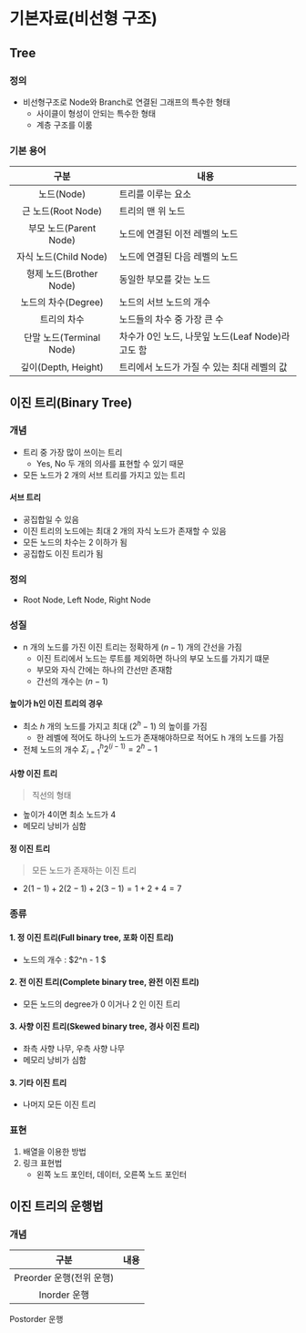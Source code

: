 # 기본자료(비선형 구조)
## Tree
### 정의
- 비선형구조로 Node와 Branch로 연결된 그래프의 특수한 형태
  - 사이클이 형성이 안되는 특수한 형태
  - 계층 구조를 이룸

### 기본 용어
구분 | 내용 |
:---: | --- |
노드(Node) | 트리를 이루는 요소 |
근 노드(Root Node) | 트리의 맨 위 노드 |
부모 노드(Parent Node) | 노드에 연결된 이전 레벨의 노드 |
자식 노드(Child Node) | 노드에 연결된 다음 레벨의 노드 |
형제 노드(Brother Node) | 동일한 부모를 갖는 노드 | 
노드의 차수(Degree) | 노드의 서브 노드의 개수 |
트리의 차수 | 노드들의 차수 중 가장 큰 수 |
단말 노드(Terminal Node) | 차수가 0인 노드, 나뭇잎 노드(Leaf Node)라고도 함 |
깊이(Depth, Height) | 트리에서 노드가 가질 수 있는 최대 레벨의 값 | 

## 이진 트리(Binary Tree)
### 개념
- 트리 중 가장 많이 쓰이는 트리
  - Yes, No 두 개의 의사를 표현할 수 있기 때문
- 모든 노드가 2 개의 서브 트리를 가지고 있는 트리

#### 서브 트리
- 공집합일 수 있음
- 이진 트리의 노드에는 최대 2 개의 자식 노드가 존재할 수 있음
- 모든 노드의 차수는 2 이하가 됨
- 공집합도 이진 트리가 됨

### 정의
- Root Node, Left Node, Right Node

### 성질
- n 개의 노드를 가진 이진 트리는 정확하게 $(n - 1)$ 개의 간선을 가짐
  - 이진 트리에서 노드는 루트를 제외하면 하나의 부모 노드를 가지기 떄문
  - 부모와 자식 간에는 하나의 간선만 존재함
  - 간선의 개수는 $(n - 1)$

#### 높이가 h인 이진 트리의 경우
- 최소 $h$ 개의 노드를 가지고 최대 $(2^h - 1)$ 의 높이를 가짐   
  - 한 레벨에 적어도 하나의 노드가 존재해야하므로 적어도 h 개의 노드를 가짐
- 전체 노드의 개수 $\Sigma_{i=1}^h 2^{(i - 1)} = 2^h - 1$

#### 사향 이진 트리
> 직선의 형태

- 높이가 4이면 최소 노드가 4
- 메모리 낭비가 심함

#### 정 이진 트리
> 모든 노드가 존재하는 이진 트리

- $2{(1 - 1)} + 2{(2 - 1)} + 2{(3 - 1)} = 1 + 2 + 4 = 7$

### 종류
#### 1. 정 이진 트리(Full binary tree, 포화 이진 트리)
- 노드의 개수 : $2^n - 1 $

#### 2. 전 이진 트리(Complete binary tree, 완전 이진 트리)
- 모든 노드의 degree가 0 이거나 2 인 이진 트리

#### 3. 사향 이진 트리(Skewed binary tree, 경사 이진 트리)
- 좌측 사향 나무, 우측 사향 나무
- 메모리 낭비가 심함

#### 3. 기타 이진 트리
- 나머지 모든 이진 트리

### 표현
1. 배열을 이용한 방법
2. 링크 표현법
   - 왼쪽 노드 포인터, 데이터, 오른쪽 노드 포인터

## 이진 트리의 운행법
### 개념

구분 | 내용 |
:---: | --- |
Preorder 운행(전위 운행) | 
Inorder 운행 |
Postorder 운행